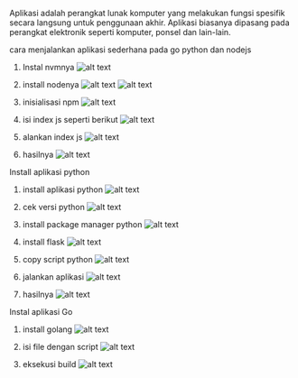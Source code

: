 Aplikasi adalah perangkat lunak komputer yang melakukan fungsi spesifik secara langsung untuk penggunaan akhir. Aplikasi biasanya dipasang pada perangkat elektronik seperti komputer, ponsel dan lain-lain.

cara menjalankan aplikasi sederhana pada go python dan nodejs
1. Instal nvmnya 
![alt text](https://github.com/irma2909/Devops-19/blob/master/Tugas%20Day_5/Screenshot%20from%202023-12-02%2015-00-55.png?raw=true)

2. install nodenya
![alt text](https://github.com/irma2909/Devops-19/blob/master/Tugas%20Day_5/Screenshot%20from%202023-12-02%2015-04-21.png?raw=true)
![alt text](https://github.com/irma2909/Devops-19/blob/master/Tugas%20Day_5/Screenshot%20from%202023-12-02%2015-16-55.png?raw=true)

3. inisialisasi npm
![alt text](https://github.com/irma2909/Devops-19/blob/master/Tugas%20Day_5/Screenshot%20from%202023-12-02%2015-20-30.png?raw=true)

4. isi index js seperti berikut
![alt text](https://github.com/irma2909/Devops-19/blob/master/Tugas%20Day_5/Screenshot%20from%202023-12-02%2015-27-24.png?raw=true)

5. alankan index js 
![alt text](https://github.com/irma2909/Devops-19/blob/master/Tugas%20Day_5/Screenshot%20from%202023-12-02%2015-29-33.png?raw=true)

6. hasilnya
![alt text](https://github.com/irma2909/Devops-19/blob/master/Tugas%20Day_5/Screenshot%20from%202023-12-02%2015-39-44.png?raw=true)

Install aplikasi python

1. install aplikasi python
![alt text](https://github.com/irma2909/Devops-19/blob/master/Tugas%20Day_5/Screenshot%20from%202023-12-02%2016-19-33.png?raw=true)

2. cek versi python
![alt text](https://github.com/irma2909/Devops-19/blob/master/Tugas%20Day_5/Screenshot%20from%202023-12-02%2016-23-44.png?raw=true)

3. install package manager python 
![alt text](https://github.com/irma2909/Devops-19/blob/master/Tugas%20Day_5/Screenshot%20from%202023-12-02%2016-31-21.png?raw=true)

4. install flask
![alt text](https://github.com/irma2909/Devops-19/blob/master/Tugas%20Day_5/Screenshot%20from%202023-12-02%2016-34-38.png?raw=true)

5. copy script python 
![alt text](https://github.com/irma2909/Devops-19/blob/master/Tugas%20Day_5/Screenshot%20from%202023-12-02%2016-44-54.png?raw=true)

6. jalankan aplikasi
![alt text](https://github.com/irma2909/Devops-19/blob/master/Tugas%20Day_5/Screenshot%20from%202023-12-02%2016-45-54.png?raw=true)

7. hasilnya
![alt text](https://github.com/irma2909/Devops-19/blob/master/Tugas%20Day_5/Screenshot%20from%202023-12-02%2016-46-31.png?raw=true)

Instal aplikasi Go
1. install golang
![alt text](https://github.com/irma2909/Devops-19/blob/master/Tugas%20Day_5/Screenshot%20from%202023-12-02%2017-07-35.png?raw=true)

2. isi file dengan script
![alt text](https://github.com/irma2909/Devops-19/blob/master/Tugas%20Day_5/Screenshot%20from%202023-12-02%2017-10-44.png?raw=true)

3. eksekusi build
![alt text](https://github.com/irma2909/Devops-19/blob/master/Tugas%20Day_5/Screenshot%20from%202023-12-02%2017-12-01.png?raw=true)

